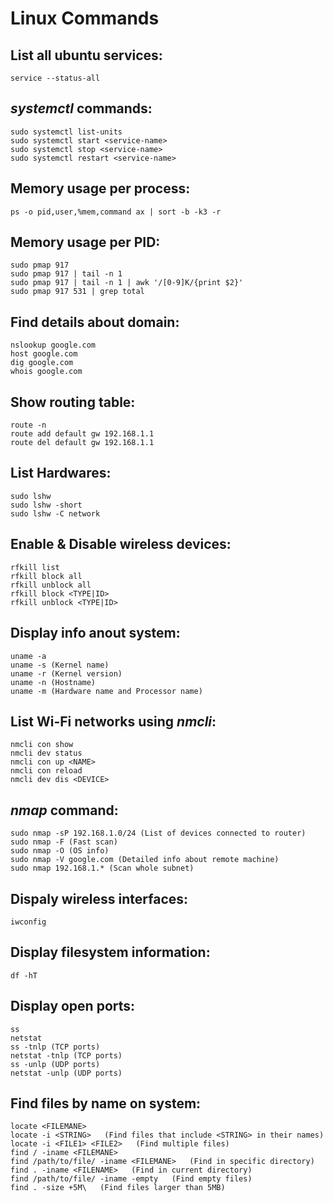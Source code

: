 # Linux Commands

## List all ubuntu services:
    service --status-all

## *systemctl* commands:
    sudo systemctl list-units
    sudo systemctl start <service-name>
    sudo systemctl stop <service-name>
    sudo systemctl restart <service-name>

## Memory usage per process:
    ps -o pid,user,%mem,command ax | sort -b -k3 -r

## Memory usage per PID:
    sudo pmap 917
    sudo pmap 917 | tail -n 1
    sudo pmap 917 | tail -n 1 | awk '/[0-9]K/{print $2}'
    sudo pmap 917 531 | grep total

## Find details about domain:
    nslookup google.com
    host google.com
    dig google.com
    whois google.com

## Show routing table:
    route -n
    route add default gw 192.168.1.1
    route del default gw 192.168.1.1

## List Hardwares:
    sudo lshw
    sudo lshw -short
    sudo lshw -C network

## Enable & Disable wireless devices:
    rfkill list
    rfkill block all
    rfkill unblock all
    rfkill block <TYPE|ID>
    rfkill unblock <TYPE|ID>

## Display info anout system:
    uname -a
    uname -s (Kernel name)
    uname -r (Kernel version)
    uname -n (Hostname)
    uname -m (Hardware name and Processor name)

## List Wi-Fi networks using *nmcli*:
    nmcli con show
    nmcli dev status
    nmcli con up <NAME>
    nmcli con reload
    nmcli dev dis <DEVICE>

## *nmap* command:
    sudo nmap -sP 192.168.1.0/24 (List of devices connected to router)
    sudo nmap -F (Fast scan)
    sudo nmap -O (OS info)
    sudo nmap -V google.com (Detailed info about remote machine)
    sudo nmap 192.168.1.* (Scan whole subnet)

## Dispaly wireless interfaces:
    iwconfig

## Display filesystem information:
    df -hT

## Display open ports:
    ss 
    netstat
    ss -tnlp (TCP ports)
    netstat -tnlp (TCP ports)
    ss -unlp (UDP ports)
    netstat -unlp (UDP ports)

## Find files by name on system:
    locate <FILEMANE>
    locate -i <STRING>   (Find files that include <STRING> in their names)
    locate -i <FILE1> <FILE2>   (Find multiple files)
    find / -iname <FILEMANE>   
    find /path/to/file/ -iname <FILEMANE>   (Find in specific directory)
    find . -iname <FILENAME>   (Find in current directory)
    find /path/to/file/ -iname -empty   (Find empty files)
    find . -size +5M\   (Find files larger than 5MB)